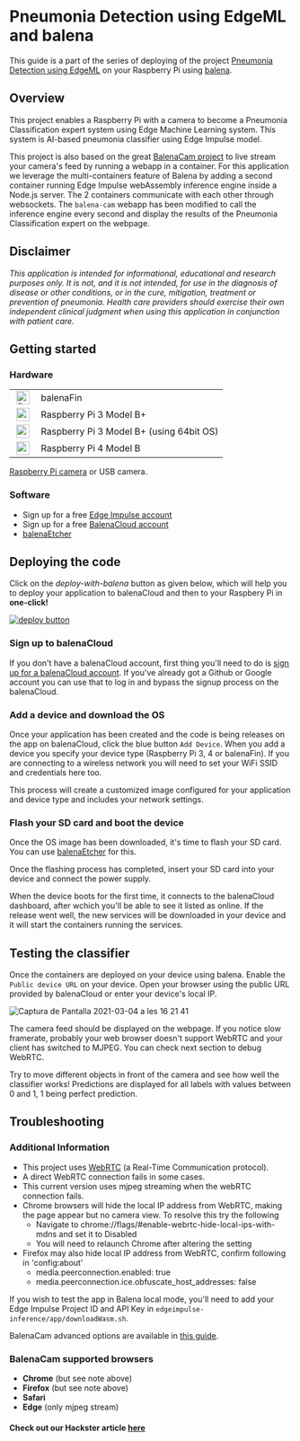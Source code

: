 # Pneumonia Detection using EdgeML and balena

This guide is a part of the series of deploying of the project [Pneumonia Detection using EdgeML](https://www.hackster.io/arijit_das_student/pneumonia-classification-detection-using-edgeml-991e18) on your Raspberry Pi using [balena](https://balena.io).

## Overview

This project enables a Raspberry Pi with a camera to become a Pneumonia Classification expert system using Edge Machine Learning system. This system is 
AI-based pneumonia classifier using Edge Impulse model.

This project is also based on the great [BalenaCam project](https://github.com/balenalabs/balena-cam) to live stream your camera's feed by running a webapp in a container. For this application we leverage the multi-containers feature of Balena by adding a second container running Edge Impulse webAssembly inference engine inside a Node.js server. The 2 containers communicate with each other through websockets. The `balena-cam` webapp has been modified to call the inference engine every second and display the results of the Pneumonia Classification expert on the webpage.

## Disclaimer
*This application is intended for informational, educational and research purposes only. It is not, and it is not intended, for use in the diagnosis of disease or other conditions, or in the cure, mitigation, treatment or prevention of pneumonia. Health care providers should exercise their own independent clinical judgment when using this application in conjunction with patient care.*

## Getting started

### Hardware
<table>
<tr><td>
<img height="24px" src="https://files.balena-cloud.com/images/fincm3/2.58.3%2Brev1.prod/logo.svg" alt="fincm3" style="max-width: 100%; margin: 0px 4px;"></td><td> balenaFin</td>
</tr>
<tr><td>
<img height="24px" src="https://files.balena-cloud.com/images/raspberrypi3/2.58.3%2Brev1.prod/logo.svg" alt="raspberrypi3" style="max-width: 100%; margin: 0px 4px;"></td><td>Raspberry Pi 3 Model B+</td>
</tr>
<tr><td>
<img height="24px" src="https://user-images.githubusercontent.com/64097541/112806684-aef84d80-9094-11eb-8d63-88fa896caf72.png" alt="raspberrypi3-64" style="max-width: 100%; margin: 0px 4px;"></td><td>Raspberry Pi 3 Model B+ (using 64bit OS)</td>
</tr>
<tr><td>
<img height="24px" src="https://files.balena-cloud.com/images/raspberrypi4-64/2.65.0%2Brev1.prod/logo.svg" alt="raspberrypi4-64" style="max-width: 100%; margin: 0px 4px;"></td><td>Raspberry Pi 4 Model B</td>
</tr>
</table>

 [Raspberry Pi camera](https://www.raspberrypi.org/products/camera-module-v2/) or USB camera.

### Software

* Sign up for a free [Edge Impulse account](https://edgeimpulse.com/)
* Sign up for a free [BalenaCloud account](https://www.balena.io/)
* [balenaEtcher](https://www.balena.io/etcher/)

## Deploying the code

Click on the *deploy-with-balena* button as given below, which will help you to deploy your application to balenaCloud and then to your Raspbery Pi in **one-click!**

[![deploy button](https://balena.io/deploy.svg)](https://dashboard.balena-cloud.com/deploy?repoUrl=https://github.com/Pneumonia-Detection-using-EdgeML/pneumonia-detection-balenaCAM)

### Sign up to balenaCloud

If you don't have a balenaCloud account, first thing you'll need to do is [sign up for a balenaCloud account](https://dashboard.balena-cloud.com/signup). If you've already got a Github or Google account you can use that to log in and bypass the signup process on the balenaCloud.

### Add a device and download the OS

Once your application has been created and the code is being releases on the app on balenaCloud, click the blue button ```Add Device```. When you add a device you specify your device type (Raspberry Pi 3, 4 or balenaFin). If you are connecting to a wireless network you will need to set your WiFi SSID and credentials here too.

This process will create a customized image configured for your application and device type and includes your network settings.

### Flash your SD card and boot the device

Once the OS image has been downloaded, it's time to flash your SD card. You can use [balenaEtcher](https://www.balena.io/etcher/) for this.

Once the flashing process has completed, insert your SD card into your device and connect the power supply.

When the device boots for the first time, it connects to the balenaCloud dashboard, after wchich you'll be able to see it listed as online. If the release went well, the new services will be downloaded in your device and it will start the containers running the services.


## Testing the classifier

Once the containers are deployed on your device using balena. Enable the ```Public device URL``` on your device. Open your browser using the public URL provided by balenaCloud or enter your device's local IP.

![Captura de Pantalla 2021-03-04 a les 16 21 41](https://user-images.githubusercontent.com/64097541/110072921-8e461c00-7da4-11eb-8a24-63ca21f12b01.png)


The camera feed should be displayed on the webpage. If you notice slow framerate, probably your web browser doesn't support WebRTC and your client has switched to MJPEG. You can check next section to debug WebRTC.

Try to move different objects in front of the camera and see how well the classifier works! Predictions are displayed for all labels with values between 0 and 1, 1 being perfect prediction.


## Troubleshooting

### Additional Information

- This project uses [WebRTC](https://webrtc.org/) (a Real-Time Communication protocol).
- A direct WebRTC connection fails in some cases.
- This current version uses mjpeg streaming when the webRTC connection fails.
- Chrome browsers will hide the local IP address from WebRTC, making the page appear but no camera view. To resolve this try the following
  - Navigate to chrome://flags/#enable-webrtc-hide-local-ips-with-mdns and set it to Disabled
  - You will need to relaunch Chrome after altering the setting
- Firefox may also hide local IP address from WebRTC, confirm following in 'config:about'
  - media.peerconnection.enabled: true
  - media.peerconnection.ice.obfuscate_host_addresses: false

If you wish to test the app in Balena local mode, you'll need to add your Edge Impulse Project ID and API Key in `edgeimpulse-inference/app/downloadWasm.sh`.

BalenaCam advanced options are available in [this guide](BALENA-OPTIONS.md).

### BalenaCam supported browsers

- **Chrome** (but see note above)
- **Firefox** (but see note above)
- **Safari**
- **Edge** (only mjpeg stream)

#### Check out our Hackster article [here](https://bit.ly/2NzfFcA)
